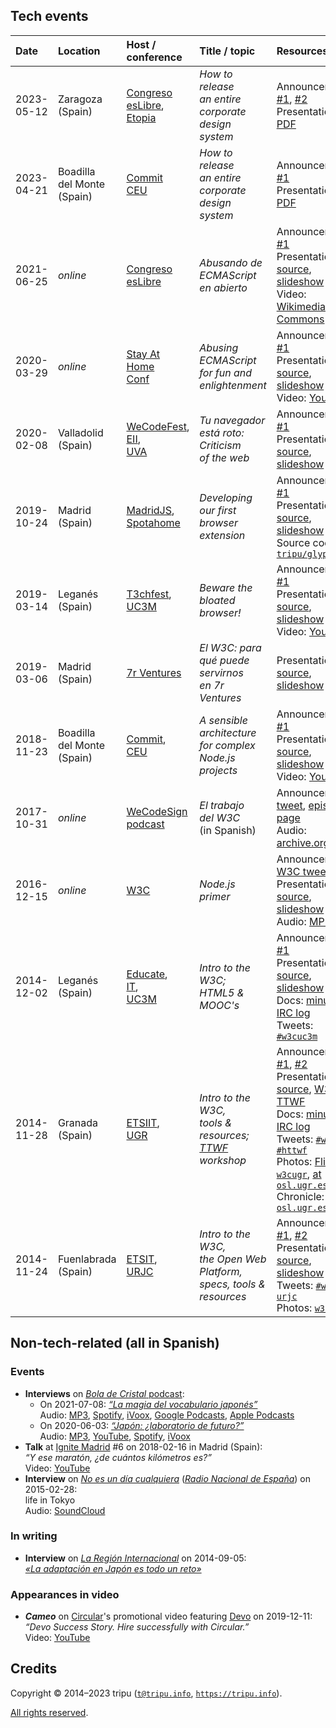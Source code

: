 ## Tech events

Date | Location | Host / conference | Title / topic | Resources
:----|:---------|:-----|:------|:---------
2023-05-12 | Zaragoza <br /> (Spain) | [Congreso <br /> esLibre](https://eslib.re/2023/), <br /> [Etopia](https://etopia.es/) | *How to release <br /> an entire <br /> corporate design system* | Announcement: [#1](https://propuestas.eslib.re/2023/charlas/como-liberar-todo-sistema-diseno-corporativo), [#2](https://twitter.com/esLibre_/status/1651177942670532609) <br /> Presentation: [PDF](https://tripu.github.io/Events/doc/2023-05-12_Zaragoza-Spain_Etopia_esLibre_design-system/how-to-release-an-entire-corporate-design-system.pdf)
2023-04-21 | Boadilla <br /> del Monte <br /> (Spain) | [Commit](https://2023.commit-conf.com/) <br /> [CEU](https://www.uspceu.com/) | *How to release <br /> an entire <br /> corporate design system* | Announcement: [#1](https://koliseo.com/events/commit-2023/agenda/0) <br /> Presentation: [PDF](https://tripu.github.io/Events/doc/2023-04-21_Boadilla-Spain_CEU_Commit_design-system/how-to-release-an-entire-corporate-design-system.pdf)
2021-06-25 | _online_ | [Congreso <br /> esLibre](https://eslib.re/2021/) | *Abusando de ECMAScript <br /> en abierto* | Announcement: [#1](https://propuestas.eslib.re/2021/charlas/abusando-ecmascript-en-abierto) <br /> Presentation: [source](https://github.com/tripu/Events/tree/master/doc/2021-06-25_esLibre_ECMAScript), [slideshow](https://tripu.github.io/Events/doc/2021-06-25_esLibre_ECMAScript/) <br /> Video: [Wikimedia Commons](https://commons.wikimedia.org/wiki/File:EsLibre_2021_P08_-_tripu_-_Abusando_de_ECMAScript_en_abierto.webm)
2020-03-29 | _online_ | [Stay At Home <br /> Conf](https://stayathomeconf.com/) | *Abusing ECMAScript <br /> for fun and enlightenment* | Announcement: [#1](https://stayathomeconf.com/#g-341392231) <br /> Presentation: [source](https://github.com/tripu/Events/tree/master/doc/2020-03-29_Stay-At-Home-Conf_ECMAScript), [slideshow](https://tripu.github.io/Events/doc/2020-03-29_Stay-At-Home-Conf_ECMAScript/) <br /> Video: [YouTube](https://www.youtube.com/watch?v=KNLlHYdht-4)
2020-02-08 | Valladolid <br /> (Spain) | [WeCodeFest](https://wecodefest.com/), <br /> [EII](https://www.inf.uva.es/), <br /> [UVA](http://www.uva.es/) | *Tu navegador <br /> está roto: <br /> Criticism <br /> of the web* | Announcement: [#1](https://wecodefest.com/#timetable) <br /> Presentation: [source](https://github.com/tripu/Events/tree/master/doc/2020-02-08_Valladolid-Spain_UVA_WeCode_browsers), [slideshow](https://tripu.github.io/Events/doc/2020-02-08_Valladolid-Spain_UVA_WeCode_browsers/)
2019-10-24 | Madrid <br /> (Spain) | [MadridJS](https://www.meetup.com/madridjs/), <br /> [Spotahome](https://www.spotahome.com/) | *Developing our first <br /> browser extension* | Announcement: [#1](https://www.meetup.com/madridjs/events/265620054/) <br /> Presentation: [source](https://github.com/tripu/Events/tree/master/doc/2019-10-24_Madrid-Spain_Spotahome_MadridJS_extensions), [slideshow](https://tripu.github.io/Events/doc/2019-10-24_Madrid-Spain_Spotahome_MadridJS_extensions/) <br /> Source code: [`tripu/glypher`](https://github.com/tripu/glypher)
2019-03-14 | Legan&eacute;s <br /> (Spain) | [T3chfest](https://t3chfest.es/2019/), <br /> [UC3M](http://uc3m.es) | *Beware the <br /> bloated browser!* | Announcement: [#1](https://t3chfest.es/2019/programa/beware-the-bloated-browser/) <br /> Presentation: [source](https://github.com/tripu/Events/tree/master/doc/2019-03-14_Legan%C3%A9s-Spain_UC3M_T3chfest_browsers), [slideshow](https://tripu.github.io/Events/doc/2019-03-14_Legan%C3%A9s-Spain_UC3M_T3chfest_browsers/) <br /> Video: [YouTube](https://www.youtube.com/watch?v=dnA6THOT6VA)
2019-03-06 | Madrid <br /> (Spain) | [7r Ventures](https://7r.ventures/) | _El W3C: para <br /> qué puede servirnos <br /> en 7r Ventures_ | Presentation: [source](https://github.com/tripu/Events/tree/master/doc/2019-03-06_Madrid-Spain_7r_W3C), [slideshow](https://tripu.github.io/Events/doc/2019-03-06_Madrid-Spain_7r_W3C/)
2018-11-23 | Boadilla <br /> del Monte <br /> (Spain) | [Commit](https://2018.commit-conf.com/), <br /> [CEU](https://www.uspceu.com/) | *A sensible architecture <br /> for complex <br /> Node.js projects* | Announcement: [#1](https://www.koliseo.com/events/commit-2018/r4p/5630471824211968/agenda#/5116072650866688/5711359748603904) <br /> Presentation: [source](https://github.com/tripu/Events/tree/master/doc/2018-11-23_Boadilla-Spain_CEU_Commit_Node), [slideshow](https://tripu.github.io/Events/doc/2018-11-23_Boadilla-Spain_CEU_Commit_Node/) <br /> Video: [YouTube](https://www.youtube.com/watch?v=1iXB1YFVGrk)
2017-10-31 | _online_ | [WeCodeSign <br /> podcast](https://web.archive.org/web/20191102202540/http://wecodesignpodcast.com/) | _El trabajo <br /> del W3C_ <br /> (in Spanish) | Announcement: [tweet](https://twitter.com/wecodesign/status/925262437389086721), [episode page](https://web.archive.org/web/20180827054027/http://wecodesignpodcast.com/2017/10/31/la-w3c/) <br /> Audio: [archive.org](https://archive.org/details/WCD-2x10)
2016-12-15 | _online_ | [W3C](https://www.w3.org/) | _Node.js primer_ | Announcement: [W3C tweet](https://twitter.com/w3c/status/811865915960737792) <br /> Presentation: [source](https://www.w3.org/2016/11/nodejs/nodejs-tutorial.md), [slideshow](https://www.w3.org/scripts/remark/0.14.0/remarkise.html?url=https%3A%2F%2Fwww.w3.org%2F2016%2F11%2Fnodejs%2Fnodejs-tutorial.md) <br /> Audio: [MP3](https://media.w3.org/2016/12/jsnode-review.mp3)
2014-12-02 | Legan&eacute;s <br /> (Spain) | [Educate](http://educate.gast.it.uc3m.es/), <br /> [IT](https://www.it.uc3m.es/vi/), <br /> [UC3M](https://uc3m.es/) | *Intro to the W3C; <br /> HTML5 & MOOC's* | Announcement: [#1](http://educate.gast.it.uc3m.es/eventos/seminario2014-4/) <br /> Presentation: [source](https://github.com/tripu/Events/tree/master/doc/2014-12-02_Legan%C3%A9s-Spain_UC3M_W3C-MOOCs), [slideshow](https://tripu.github.io/remark/remarkise?url=https%3A%2F%2Ftripu.github.io%2FEvents%2Fdoc%2F2014-12-02_Legan%25C3%25A9s-Spain_UC3M_W3C-MOOCs%2Fpresentation.md) <br /> Docs: [minutes](http://www.w3.org/2014/12/02-w3cuc3m-minutes.html), [IRC log](http://www.w3.org/2014/12/02-w3cuc3m-irc) <br /> Tweets: [`#w3cuc3m`](https://twitter.com/search?f=realtime&q=w3cuc3m&src=typd)
2014-11-28 | Granada <br /> (Spain) | [ETSIIT](http://etsiit.ugr.es/?lang=en), <br /> [UGR](https://www.ugr.es/en) | *Intro to the W3C, <br /> tools & resources; <br /> [TTWF](http://testthewebforward.org/) workshop* | Announcements: [#1](https://osl.ugr.es/2014/10/14/el-world-wide-web-consortium-en-granada-antonio-olmo-titos-nos-hablara-sobre-el/), [#2](https://osl.ugr.es/2014/11/11/hackaton-test-the-web-forward-con-antonio-olmos-del-consorcio-w3/) <br /> Presentation: [source](https://github.com/tripu/Events/tree/master/doc/2014-11-28_Granada-Spain_UGR_W3C-TTWF), [W3C](https://tripu.github.io/remark/remarkise?url=https%3A%2F%2Ftripu.github.io%2FEvents%2Fdoc%2F2014-11-28_Granada-Spain_UGR_W3C-TTWF%2Fpresentation.md), [TTWF](https://tripu.github.io/remark/remarkise?url=https%3A%2F%2Ftripu.github.io%2FEvents%2Fdoc%2F2014-11-28_Granada-Spain_UGR_W3C-TTWF%2Fttwf.md) <br /> Docs: [minutes](http://www.w3.org/2014/11/28-w3cugr-minutes.html), [IRC log](http://www.w3.org/2014/11/28-w3cugr-irc) <br /> Tweets: [`#w3cugr`](https://twitter.com/search?f=realtime&q=w3cugr&src=typd), [`#httwf`](https://twitter.com/search?f=realtime&q=httwf&src=typd) <br /> Photos: [Flickr: `w3cugr`](https://secure.flickr.com/search/?q=w3cugr&m=tags&ct=6&mt=all&adv=1), [at `osl.ugr.es`](https://osl.ugr.es/galeria/Hackaton-W3C-Tripu) <br /> Chronicle: [at `osl.ugr.es`](http://osl.ugr.es/2014/12/01/6250/)
2014-11-24 | Fuenlabrada <br /> (Spain) | [ETSIT](http://www.etsit.urjc.es), <br /> [URJC](https://urjc.es/version_ingles) | *Intro to the W3C, <br /> the Open Web Platform, <br /> specs, tools & resources* | Announcements: [#1](http://docencia.etsit.urjc.es/moodle/mod/forum/discuss.php?d=21202), [#2](http://docencia.etsit.urjc.es/moodle/mod/forum/discuss.php?d=21274) <br /> Presentation: [source](https://github.com/tripu/Events/tree/master/doc/2014-11-24_Fuenlabrada-Spain_URJC_W3C-tools), [slideshow](https://tripu.github.io/remark/remarkise?url=https%3A%2F%2Ftripu.github.io%2FEvents%2Fdoc%2F2014-11-24_Fuenlabrada-Spain_URJC_W3C-tools%2Fpresentation.md) <br /> Tweets: [`#w3c-urjc`](https://twitter.com/search?f=realtime&q=w3c-urjc&src=typd) <br /> Photos: [`w3curjc`](https://secure.flickr.com/search/?q=w3curjc&m=tags&ct=6&mt=all&adv=1)

## Non-tech-related (all in Spanish)

### Events

* **Interviews** on [_Bola de Cristal_ podcast](https://www.boladecristal.es/):
  - On 2021-07-08: [_&ldquo;La magia del vocabulario japonés&rdquo;_](https://www.boladecristal.es/blog/2021/07/08/ep40-la-magia-del-vocabulario-japones/)  
  Audio: [MP3](https://podcastcdn-26.ivoox.com/audio/1/4/2/3/ep40lamagiadelvocabulariojaponesco-bolacristalpodcast-ivoox72543241.mp3?secure=PcIBOkWi9rl3hxXOK0hEPQ==,1626621100), [Spotify](https://open.spotify.com/episode/6TsOrvD32wu46qPcpgfQwB?go=1&utm_source=embed_v3&t=0&nd=1), [iVoox](https://www.ivoox.com/ep40-la-magia-del-vocabulario-japones-audios-mp3_rf_72543241_1.html), [Google Podcasts](https://podcasts.google.com/feed/aHR0cHM6Ly93d3cuaXZvb3guY29tL3BvZGNhc3QtYm9sYS1jcmlzdGFsX2ZnX2YxOTE2NDEwX2ZpbHRyb18xLnhtbA/episode/aHR0cHM6Ly93d3cuaXZvb3guY29tLzcyNTQzMjQx?sa=X&ved=0CAUQkfYCahcKEwjgrZme3uzxAhUAAAAAHQAAAAAQAQ&hl=es), [Apple Podcasts](https://podcasts.apple.com/us/podcast/ep40-la-magia-del-vocabulario-japon%C3%A9s/id1515175725?i=1000528236022)
  - On 2020-06-03: [_&ldquo;Japón: ¿laboratorio de futuro?&rdquo;_](http://boladecristal.es/blog/2020/06/04/ep2-japon-laboratorio-de-futuro/)  
  Audio: [MP3](https://www.ivoox.com/japon-laboratorio-futuro_mf_51716235_feed_1.mp3), [YouTube](https://www.youtube.com/watch?v=HcNzPH2BD4w), [Spotify](https://open.spotify.com/episode/5dTByjqbZANRhVB7Zoy3gU), [iVoox](https://www.ivoox.com/japon-laboratorio-futuro-audios-mp3_rf_51716235_1.html)
* **Talk** at [Ignite Madrid](https://www.ignitemad.es/) #6 on 2018-02-16 in Madrid (Spain):  
  _&ldquo;Y ese maratón, ¿de cuántos kilómetros es?&rdquo;_  
  Video: [YouTube](https://www.youtube.com/watch?v=q1riVnzwDrA)
* **Interview** on [_No es un día cualquiera_](https://www.rtve.es/radio/no-es-un-dia-cualquiera/) ([_Radio Nacional de España_](https://www.rtve.es/radio/)) on   2015-02-28:  
  life in Tokyo  
  Audio: [SoundCloud](https://soundcloud.com/tripu-info/rne)

### In writing

* **Interview** on [_La Región Internacional_](https://www.laregioninternacional.com/) on 2014-09-05:  
  [_&laquo;La adaptación en Japón es todo un reto&raquo;_](https://www.laregioninternacional.com/articulo/protagonistas/adaptacion-japon-todo-reto/20140905125013241624.html)

### Appearances in video

* **_Cameo_** on [Circular](https://circular.io/)'s promotional video featuring [Devo](https://www.devo.com/) on 2019-12-11:  
  _&ldquo;Devo Success Story. Hire successfully with Circular.&rdquo;_  
  Video: [YouTube](https://www.youtube.com/watch?v=uiCMy84s9II)

## Credits

Copyright &copy; 2014&ndash;2023 tripu ([`t@tripu.info`](mailto:t@tripu.info), [`https://tripu.info`](https://tripu.info/)).

[All rights reserved](//github.com/tripu/Events/blob/master/LICENSE.md).
